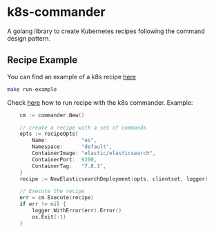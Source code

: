 # k8s-commander

A golang library to create Kubernetes recipes following the command design pattern.

## Recipe Example

You can find an example of a k8s recipe [here](_examples/elasticsearch_recipe.go)

```bash
make run-example
```

Check [here](_examples/main.go) how to run recipe with the k8s commander. Example:

```go
	cm := commander.New()

	// create a recipe with a set of commands
	opts := recipeOpts{
		Name:           "es",
		Namespace:      "default",
		ContainerImage: "elastic/elasticsearch",
		ContainerPort:  9200,
		ContainerTag:   "7.8.1",
	}
	recipe := NewElasticsearchDeployment(opts, clientset, logger)

	// Execute the recipe
	err = cm.Execute(recipe)
	if err != nil {
		logger.WithError(err).Error()
		os.Exit(-1)
	}
```